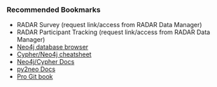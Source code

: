 ### Recommended Bookmarks
- RADAR Survey (request link/access from RADAR Data Manager)
- RADAR Participant Tracking (request link/access from RADAR Data Manager)
- [Neo4j database browser](http://localhost:7474/browser/)
- [Cypher/Neo4j cheatsheet](http://neo4j.com/docs/cypher-refcard/current/?utm_source=browser&utm_medium=motd&utm_content=blog&utm_campaign=browser)
- [Neo4j/Cypher Docs](https://neo4j.com/docs/developer-manual/current/cypher/#query-read)
- [py2neo Docs](http://py2neo.org/v3/)
- [Pro Git book](https://git-scm.com/book/en/v2)
